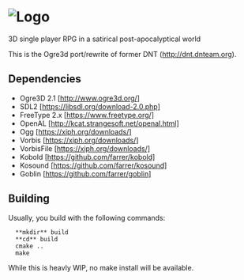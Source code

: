 # ![Logo](http://dnt.dnteam.org/img/dnt_logo.png)
3D single player RPG in a satirical post-apocalyptical world

This is the Ogre3d port/rewrite of former DNT (http://dnt.dnteam.org).

## Dependencies

 * Ogre3D 2.1 [http://www.ogre3d.org/]
 * SDL2 [https://libsdl.org/download-2.0.php]
 * FreeType 2.x [https://www.freetype.org/]
 * OpenAL [http://kcat.strangesoft.net/openal.html]
 * Ogg [https://xiph.org/downloads/]
 * Vorbis [https://xiph.org/downloads/]
 * VorbisFile [https://xiph.org/downloads/]
 * Kobold [https://github.com/farrer/kobold]
 * Kosound [https://github.com/farrer/kosound]
 * Goblin [https://github.com/farrer/goblin]

## Building

Usually, you build with the following commands:

      **mkdir** build
      **cd** build
      cmake ..
      make

While this is heavly WIP, no make install will be available.

